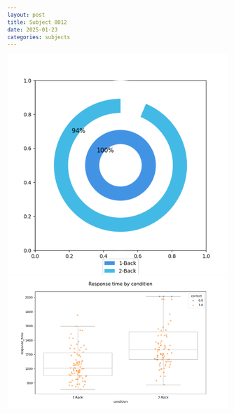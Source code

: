 ```yaml
---
layout: post
title: Subject 8012
date: 2025-01-23
categories: subjects
---
```


![](data/8012/run-7/8012_accuracy_by_condition.png)
![](data/8012/run-7/8012_response_time_by_condition.png)
